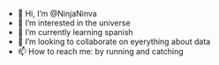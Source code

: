 - 👋 Hi, I’m @NinjaNinva
- 👀 I’m interested in the universe
- 🌱 I’m currently learning spanish
- 💞️ I’m looking to collaborate on eyerything about data
- 📫 How to reach me: by running and catching

<!---
NinjaNinva/NinjaNinva is a ✨ special ✨ repository because its `README.md` (this file) appears on your GitHub profile.
You can click the Preview link to take a look at your changes.
--->
